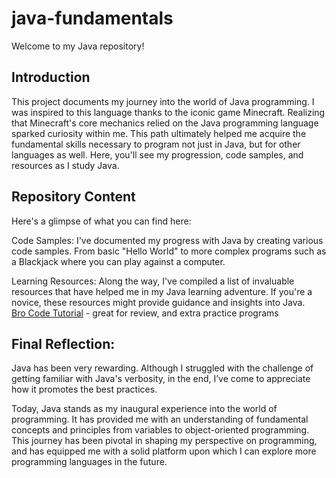 # java-fundamentals
Welcome to my Java repository! 

## Introduction

This project documents my journey into the world of Java programming. I was inspired to this language thanks to the iconic game Minecraft. Realizing that Minecraft's core mechanics relied on the Java programming language sparked curiosity within me. This path ultimately helped me acquire the fundamental skills necessary to program not just in Java, but for other languages as well. Here, you'll see my progression, code samples, and resources as I study Java.

## Repository Content
Here's a glimpse of what you can find here:

Code Samples: I've documented my progress with Java by creating various code samples. From basic "Hello World" to more complex programs such as a Blackjack where you can play against a computer.

Learning Resources: Along the way, I've compiled a list of invaluable resources that have helped me in my Java learning adventure. If you're a novice, these resources might provide guidance and insights into Java.  
[Bro Code Tutorial](https://www.youtube.com/watch?v=xk4_1vDrzzo) - great for review, and extra practice programs

## Final Reflection:

Java has been very rewarding. Although I struggled with the challenge of getting familiar with Java's verbosity, in the end, I’ve come to appreciate how it promotes the best practices. 

Today, Java stands as my inaugural experience into the world of programming. It has provided me with an understanding of fundamental concepts and principles from variables to object-oriented programming. This journey has been pivotal in shaping my perspective on programming, and has equipped me with a solid platform upon which I can explore more programming languages in the future.

